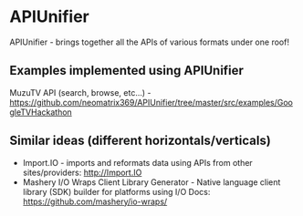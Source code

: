 APIUnifier
==========

APIUnifier - brings together all the APIs of various formats under one roof!


Examples implemented using APIUnifier
-------------------------------------
MuzuTV API (search, browse, etc...) - https://github.com/neomatrix369/APIUnifier/tree/master/src/examples/GoogleTVHackathon

Similar ideas (different horizontals/verticals)
---------------------------------------------
* Import.IO - imports and reformats data using APIs from other sites/providers: http://Import.IO 
* Mashery I/O Wraps Client Library Generator - 
Native language client library (SDK) builder for platforms using I/O Docs: https://github.com/mashery/io-wraps/
